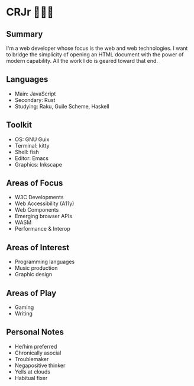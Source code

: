 # CRJr 👨🏾‍💻

## Summary

I'm a web developer whose focus is the web and web technologies. I want to bridge the simplicity of opening 
an HTML document with the power of modern capability. All the work I do is geared toward that end.

## Languages

+ Main: JavaScript
+ Secondary: Rust
+ Studying: Raku, Guile Scheme, Haskell

## Toolkit

+ OS: GNU Guix
+ Terminal: kitty
+ Shell: fish
+ Editor: Emacs
+ Graphics: Inkscape

## Areas of Focus

+ W3C Developments
+ Web Accessibility (A11y)
+ Web Components
+ Emerging browser APIs
+ WASM
+ Performance & Interop

## Areas of Interest

+ Programming languages
+ Music production
+ Graphic design

## Areas of Play

+ Gaming
+ Writing

## Personal Notes

+ He/him preferred
+ Chronically asocial
+ Troublemaker
+ Negapositive thinker
+ Yells at clouds
+ Habitual fixer

<!---
cr-jr/cr-jr is a ✨ special ✨ repository because its `README.md` (this file) appears on your GitHub profile.
You can click the Preview link to take a look at your changes.
--->
